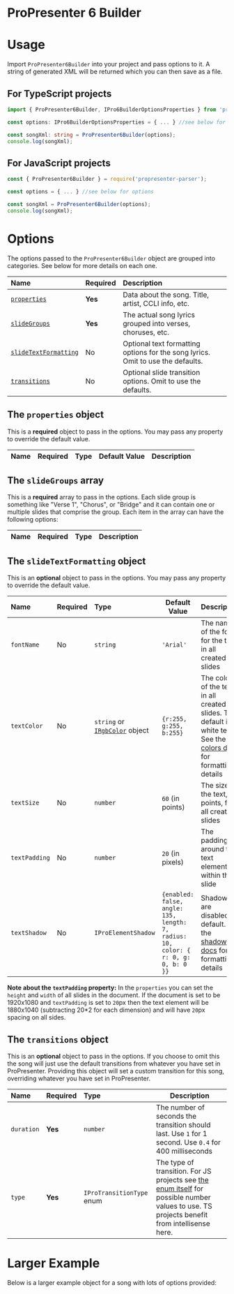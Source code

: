 # ProPresenter 6 Builder

# Usage
Import `ProPresenter6Builder` into your project and pass options to it. A string of generated XML will be returned which you can then save as a file.


## For TypeScript projects
```typescript
import { ProPresenter6Builder, IPro6BuilderOptionsProperties } from 'propresenter-parser';

const options: IPro6BuilderOptionsProperties = { ... } //see below for options

const songXml: string = ProPresenter6Builder(options);
console.log(songXml);
```



## For JavaScript projects
```javascript
const { ProPresenter6Builder } = require('propresenter-parser');

const options = { ... } //see below for options

const songXml = ProPresenter6Builder(options);
console.log(songXml);
```



# Options
The options passed to the `ProPresenter6Builder` object are grouped into categories. See below for more details on each one.

| Name                                                     | Required | Description                                                                     |
|:---------------------------------------------------------|:---------|:--------------------------------------------------------------------------------|
| [`properties`](#the-properties-object)                   | **Yes**  | Data about the song. Title, artist, CCLI info, etc.                             |
| [`slideGroups`](#the-slidegroups-array)                  | **Yes**  | The actual song lyrics grouped into verses, choruses, etc.                      |
| [`slideTextFormatting`](#the-slidetextformatting-object) | No       | Optional text formatting options for the song lyrics. Omit to use the defaults. |
| [`transitions`](#the-transitions-object)                 | No       | Optional slide transition options. Omit to use the defaults.                    |



## The `properties` object
This is a **required** object to pass in the options. You may pass any property to override the default value.

| Name            | Required | Type      | Default Value | Description                                               |
|:----------------|:---------|:----------|:--------------|:----------------------------------------------------------|



## The `slideGroups` array
This is a **required** array to pass in the options. Each slide group is something like "Verse 1", "Chorus", or "Bridge" and it can contain one or multiple slides that comprise the group.  Each item in the array can have the following options:

| Name         | Required | Type                                      | Description                                                                       |
|:-------------|:---------|:------------------------------------------|-----------------------------------------------------------------------------------|



## The `slideTextFormatting` object
This is an **optional** object to pass in the options. You may pass any property to override the default value.

| Name          | Required | Type                                        | Default Value                                                                      | Description                                             |
|:------------- |:---------|:--------------------------------------------|------------------------------------------------------------------------------------|:--------------------------------------------------------|
| `fontName`    | No       | `string`                                    | `'Arial'`                                                                          | The name of the font for the text in all created slides |
| `textColor`   | No       | `string` or [`IRgbColor`](colors.md) object | `{r:255, g:255, b:255}`                                                            | The color of the text in all created slides. The default is white text. See the [colors docs](colors.md) for formatting details |
| `textSize`    | No       | `number`                                    | `60` (in points)                                                                   | The size of the text, in points, for all created slides |
| `textPadding` | No       | `number`                                    | `20` (in pixels)                                                                   | The padding around the text element within the slide    |
| `textShadow`  | No       | `IProElementShadow`                         | `{enabled: false, angle: 135, length: 7, radius: 10, color: { r: 0, g: 0, b: 0 }}` | Shadows are disabled by default. See the [shadows docs](shadows.md) for formatting details |

**Note about the `textPadding` property:** In the `properties` you can set the `height` and `width` of all slides in the document. If the document is set to be 1920x1080 and `textPadding` is set to `20`px then the text element will be 1880x1040 (subtracting 20*2 for each dimension) and will have `20`px spacing on all sides.



## The `transitions` object
This is an **optional** object to pass in the options. 
If you choose to omit this the song will just use the default transitions from whatever you have set in ProPresenter.
Providing this object will set a custom transition for this song, overriding whatever you have set in ProPresenter.

| Name       | Required | Type                      | Description                                                               |
|:-----------|:---------|:--------------------------|---------------------------------------------------------------------------|
| `duration` | **Yes**  | `number`                  | The number of seconds the transition should last. Use `1` for 1 second. Use `0.4` for 400 milliseconds |
| `type`     | **Yes**  | `IProTransitionType` enum | The type of transition. For JS projects see [the enum itself](/src/shared.model.ts) for possible number values to use. TS projects benefit from intellisense here. |


# Larger Example
Below is a larger example object for a song with lots of options provided:
```typescript
```

